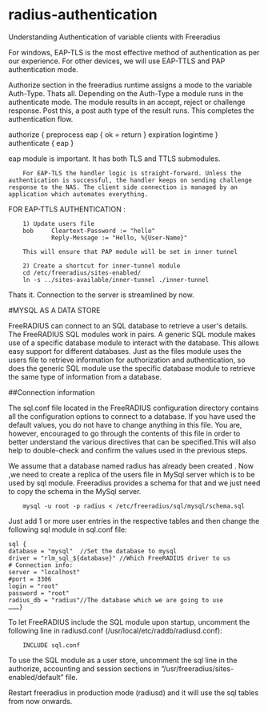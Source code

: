 # radius-authentication
Understanding Authentication of variable clients with Freeradius

For windows, EAP-TLS is the most effective method of authentication as per our experience. For other devices, we will use EAP-TTLS and PAP authentication mode. 

Authorize section in the freeradius runtime assigns a mode to the variable Auth-Type. Thats all. Depending on the Auth-Type a module runs in the authenticate mode. The module results in an accept, reject or challenge response. Post this, a post auth type of the result runs. This completes the authentication flow.


authorize {
        preprocess
        eap {
                ok = return
        }
        expiration
        logintime
    }
authenticate {
        eap
    }
    
eap module is important. It has both TLS and TTLS submodules.
    

        For EAP-TLS the handler logic is straight-forward. Unless the authentication is successful, the handler keeps on sending challenge response to the NAS. The client side connection is managed by an application which automates everything.


FOR EAP-TTLS AUTHENTICATION :

        1) Update users file
        bob     Cleartext-Password := "hello"
                Reply-Message := "Hello, %{User-Name}"
                
        This will ensure that PAP module will be set in inner tunnel

        2) Create a shortcut for inner-tunnel module
        cd /etc/freeradius/sites-enabled/
        ln -s ../sites-available/inner-tunnel ./inner-tunnel

Thats it. Connection to the server is streamlined by now.

#MYSQL AS A DATA STORE

FreeRADIUS can connect to an SQL database to retrieve a user's details. The FreeRADIUS SQL modules work in pairs. A generic SQL module makes use of a specific database module to interact with the database. This allows easy support for different databases. Just as the files module uses the users file to retrieve information for authorization and authentication, so does the generic SQL module use the specific database module to retrieve the same type of information from a database.

##Connection information

The sql.conf file located in the FreeRADIUS configuration directory contains all the configuration options to connect to a database. If you have used the default values, you do not have to change anything in this file. You are, however, encouraged to go through the contents of this file in order to better understand the various directives that can be specified.This will also help to double-check and confirm the values used in the previous steps.

We assume that a database named radius has already been created . Now ,we need to create a replica of the users file in MySql server which is to be used by sql module. Freeradius provides a schema for that and we just need to copy the schema in the MySql server.

        mysql -u root -p radius < /etc/freeradius/sql/mysql/schema.sql

Just add 1 or more user entries in the respective tables and then change the following sql module in sql.conf file:

    sql {
    database = "mysql"  //Set the database to mysql
    driver = "rlm_sql_${database}" //Which FreeRADIUS driver to us
    # Connection info:
    server = "localhost"
    #port = 3306
    login = "root"
    password = "root"
    radius_db = "radius"//The database which we are going to use
    ………}

To let FreeRADIUS include the SQL module upon startup, uncomment the following line in radiusd.conf   (/usr/local/etc/raddb/radiusd.conf):

        INCLUDE sql.conf

To use the SQL module as a user store, uncomment the sql line in the authorize, accounting and session sections in “/usr/freeradius/sites-enabled/default” file.

Restart freeradius in production mode (radiusd) and it will use the sql tables from now onwards.






